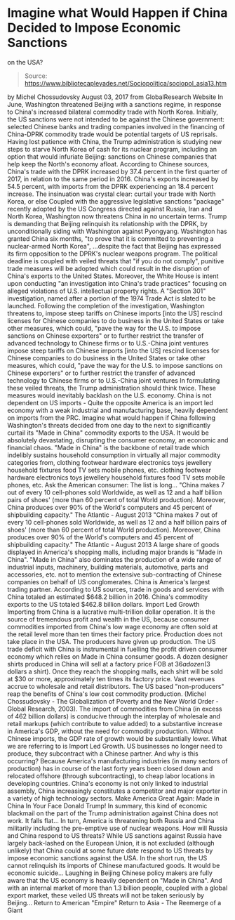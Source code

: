 # Imagine what Would Happen if China Decided to Impose Economic Sanctions 
on the USA?

> Source: https://www.bibliotecapleyades.net/Sociopolitica/sociopol_asia13.htm

by Michel Chossudovsky August 03, 2017 from GlobalResearch Website
In June, Washington threatened Beijing with a sanctions regime, in response to China's increased bilateral commodity trade with North Korea.
Initially, the US sanctions were not intended to be against the Chinese government:
selected Chinese banks and trading companies involved in the financing of China-DPRK commodity trade would be potential targets of US reprisals.
Having lost patience with China, the Trump administration is studying new steps to starve North Korea of cash for its nuclear program, including an option that would infuriate Beijing:
sanctions on Chinese companies that help keep the North's economy afloat.
According to Chinese sources, China's trade with the DPRK increased by 37.4 percent in the first quarter of 2017, in relation to the same period in 2016.
China's exports increased by 54.5 percent, with imports from the DPRK experiencing an 18.4 percent increase.
The insinuation was crystal clear:
curtail your trade with North Korea, or else
Coupled with the aggressive legislative sanctions "package" recently adopted by the US Congress directed against Russia, Iran and North Korea, Washington now threatens China in no uncertain terms.
Trump is demanding that Beijing relinquish its relationship with the DPRK, by unconditionally siding with Washington against Pyongyang.
Washington has granted China six months,
"to prove that it is committed to preventing a nuclear-armed North Korea",
...despite the fact that Beijing has expressed its firm opposition to the DPRK's nuclear weapons program.
The political deadline is coupled with veiled threats that "if you do not comply", punitive trade measures will be adopted which could result in the disruption of China's exports to the United States.
Moreover, the White House is intent upon conducting "an investigation into China's trade practices" focusing on alleged violations of U.S. intellectual property rights.
A "Section 301" investigation, named after a portion of the 1974 Trade Act is slated to be launched.
Following the completion of the investigation, Washington threatens to,
impose steep tariffs on Chinese imports [into the US] rescind licenses for Chinese companies to do business in the United States or take other measures, which could, "pave the way for the U.S. to impose sanctions on Chinese exporters" or to further restrict the transfer of advanced technology to Chinese firms or to U.S.-China joint ventures
impose steep tariffs on Chinese imports [into the US]
rescind licenses for Chinese companies to do business in the United States
or take other measures, which could, "pave the way for the U.S. to impose sanctions on Chinese exporters"
or to further restrict the transfer of advanced technology to Chinese firms or to U.S.-China joint ventures
In formulating these veiled threats, the Trump administration should think twice.
These measures would inevitably backlash on the U.S. economy.
China is not dependent on US imports - Quite the opposite
America is an import led economy with a weak industrial and manufacturing base, heavily dependent on imports from the PRC.
Imagine what would happen if China following Washington's threats decided from one day to the next to significantly curtail its "Made in China" commodity exports to the USA.
It would be absolutely devastating, disrupting the consumer economy, an economic and financial chaos.
"Made in China" is the backbone of retail trade which indelibly sustains household consumption in virtually all major commodity categories from,
clothing footwear hardware electronics toys jewellery household fixtures food TV sets mobile phones, etc.
clothing
footwear
hardware
electronics
toys
jewellery
household fixtures
food
TV sets
mobile phones, etc.
Ask the American consumer: The list is long...
"China makes 7 out of every 10 cell-phones sold Worldwide, as well as 12 and a half billion pairs of shoes' (more than 60 percent of total World production). Moreover, China produces over 90% of the World's computers and 45 percent of shipbuilding capacity." The Atlantic - August 2013
"China makes 7 out of every 10 cell-phones sold Worldwide, as well as 12 and a half billion pairs of shoes' (more than 60 percent of total World production).
Moreover, China produces over 90% of the World's computers and 45 percent of shipbuilding capacity."
The Atlantic - August 2013
A large share of goods displayed in America's shopping malls, including major brands is "Made in China".
"Made in China" also dominates the production of a wide range of industrial inputs, machinery, building materials, automotive, parts and accessories, etc. not to mention the extensive sub-contracting of Chinese companies on behalf of US conglomerates.
China is America's largest trading partner. According to US sources, trade in goods and services with China totaled an estimated $648.2 billion in 2016.
China's commodity exports to the US totaled $462.8 billion dollars.
Import Led Growth
Importing from China is a lucrative multi-trillion dollar operation.
It is the source of tremendous profit and wealth in the US, because consumer commodities imported from China's low wage economy are often sold at the retail level more than ten times their factory price.
Production does not take place in the USA. The producers have given up production. The US trade deficit with China is instrumental in fuelling the profit driven consumer economy which relies on Made in China consumer goods.
A dozen designer shirts produced in China will sell at a factory price FOB at $36 a dozen ($3 dollars a shirt). Once they reach the shopping malls, each shirt will be sold at $30 or more, approximately ten times its factory price.
Vast revenues accrue to wholesale and retail distributors.
The US based "non-producers" reap the benefits of China's low cost commodity production. (Michel Chossudovsky - The Globalization of Poverty and the New World Order - Global Research, 2003).
The import of commodities from China (in excess of 462 billion dollars) is conducive through the interplay of wholesale and retail markups (which contribute to value added) to a substantive increase in America's GDP, without the need for commodity production.
Without Chinese imports, the GDP rate of growth would be substantially lower.
What we are referring to is Import Led Growth. US businesses no longer need to produce, they subcontract with a Chinese partner.
And why is this occurring?
Because America's manufacturing industries (in many sectors of production) has in course of the last forty years been closed down and relocated offshore (through subcontracting), to cheap labor locations in developing countries.
China's economy is not only linked to industrial assembly, China increasingly constitutes a competitor and major exporter in a variety of high technology sectors.
Make America Great Again:
Made in China
In Your Face Donald Trump!
In summary, this kind of economic blackmail on the part of the Trump administration against China does not work. It falls flat... In turn, America is threatening both Russia and China militarily including the pre-emptive use of nuclear weapons.
How will Russia and China respond to US threats?
While US sanctions against Russia have largely back-lashed on the European Union, it is not excluded (although unlikely) that China could at some future date respond to US threats by impose economic sanctions against the USA.
In the short run, the US cannot relinquish its imports of Chinese manufactured goods.
It would be economic suicide...
Laughing in Beijing
Chinese policy makers are fully aware that the US economy is heavily dependent on "Made in China".
And with an internal market of more than 1.3 billion people, coupled with a global export market, these veiled US threats will not be taken seriously by Beijing...
Return to American "Empire"
Return to Asia - The Reemerge of a Giant
